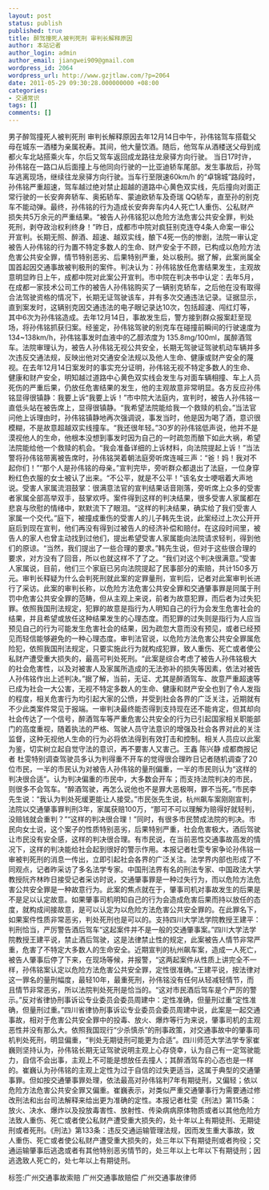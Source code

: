 ```yaml
---
layout: post
status: publish
published: true
title: 醉驾撞死人被判死刑 审判长解释原因
author: 本站记者
author_login: admin
author_email: jiangwei909@gmail.com
wordpress_id: 2064
wordpress_url: http://www.gzjtlaw.com/?p=2064
date: 2011-05-29 09:30:28.000000000 +08:00
categories:
- 交通常识
tags: []
comments: []
---
```

男子醉驾撞死人被判死刑 审判长解释原因去年12月14日中午，孙伟铭驾车搭载父母在城东一酒楼为亲属祝寿。其间，他大量饮酒。随后，他驾车从酒楼送父母到成都火车北站搭乘火车，尔后又驾车返回成龙路往龙泉驿方向行驶。 当日17时许，孙伟铭在一路口从后面撞上与他同向行驶的一比亚迪轿车尾部。发生事故后，孙驾车逃离现场，继续往龙泉驿方向行驶。当车行至限速60km&#47;h 的&ldquo;卓锦城&rdquo;路段时，孙伟铭严重超速，驾车越过绝对禁止超越的道路中心黄色双实线，先后撞向对面正常行驶的一长安奔奔轿车、奥拓轿车、蒙迪欧轿车及奇瑞 QQ轿车，直至孙的别克车不能动弹。最终，孙伟铭的行为造成长安奔奔车内4人死亡1人重伤、公私财产损失共5万余元的严重结果。&ldquo;被告人孙伟铭犯以危险方法危害公共安全罪，判处死刑，剥夺政治权利终身！&rdquo;昨日，成都市中院对疯狂别克连夺4条人命案一审公开宣判。长期无照、醉酒、超速、越双实线，酿下4死一伤的惨剧，法院一审认定被告人孙伟铭的行为置不特定多数人的生命、财产安全于不顾，已构成以危险方法危害公共安全罪，情节特别恶劣、后果特别严重，处以极刑。据了解，此案尚属全国首起因交通事故被判极刑的案件。判决认为：孙伟铭放任危害结果发生，主观故意明显昨日上午，成都中院对此案公开宣判。市中院在判决书中认定：去年5月，在成都一家技术公司工作的被告人孙伟铭购买了一辆别克轿车，之后他在没有取得合法驾驶资格的情况下，长期无证驾驶该车，并有多次交通违法记录。证据显示，直到案发时，这辆别克因交通违法的电子眼记录达10次，包括超速、闯红灯等，其中6次为孙伟铭造成。去年12月14日，事故发生后，警方接到群众报案赶至现场，将孙伟铭抓获归案。经鉴定，孙伟铭驾驶的别克车在碰撞前瞬间的行驶速度为134~138km&#47;h，孙伟铭事发时血液中的乙醇浓度为 135.8mg&#47;100ml，属醉酒驾车。法院审理认为，被告人孙伟铭无视公共安全，长期无驾驶证驾驶机动车辆并多次违反交通法规，反映出他对交通安全法规以及他人生命、健康或财产安全的蔑视。在去年12月14日案发时的事实充分证明，孙伟铭无视不特定多数人的生命、健康和财产安全，明知越过道路中心黄色双实线会发生与对面车辆相撞、车上人员死伤的严重后果，仍放任危害结果的发生，他的主观故意非常明显。各方反应孙伟铭显得很镇静：我要上诉&ldquo;我要上诉！&rdquo;市中院大法庭内，宣判时，被告人孙伟铭一直低头站在被告席上，显得很镇静。&ldquo;我希望法院能给我一个救赎的机会。&rdquo;当法官问他上诉理由时，孙伟铭镇静地再次强调说，事发当时，他是因为喝了酒，意识很模糊，不是故意超越双实线撞车。&ldquo;我还很年轻。&rdquo;30岁的孙伟铭低声说，他并不是漠视他人的生命，他根本没想到事发时因为自己的一时疏忽而酿下如此大祸，希望法院能给他一个救赎的机会。&ldquo;我会准备详细的上诉材料，向法院提起上诉！&rdquo;当法警将孙伟铭带离被告席时，孙伟铭哭着朝法庭旁听席连喊三声：&ldquo;爸！妈！我对不起你们！&rdquo;&ldquo;那个人是孙伟铭的母亲。&rdquo;宣判完毕，旁听群众都退出了法庭，一位身穿粉红色衣服的女士被认了出来。&ldquo;不公平，就是不公平！&rdquo;该名女士哽咽着大声地说。受害人家属流泪鼓掌：很满意法官的宣判结果话音刚落，旁听席上众多的受害者家属全部高举双手，鼓掌欢呼。案件得到这样的判决结果，很多受害人家属都在悲哀与欣慰的情绪中，默默流下了眼泪。&ldquo;这样的判决结果，确实给了我们受害人家属一个交代。&rdquo;庭下，被撞成重伤的受害人的儿子韩先生说，此案经过上次公开开庭后到现在宣判，他们再没有得到过被告人的经济补偿和赔付。在这段时间里，被告人的家人也曾主动找到过他们，提出希望受害人家属能向法院请求轻判，得到他们的原谅。&ldquo;当然，我们提出了一些合理的要求。&rdquo;韩先生说，但对于这些很合理的要求，对方没有了回音，所以也就这样不了了之。&ldquo;我们对这个判决很满意。&rdquo;受害人家属说，目前，他们三个家庭已另向法院提起了民事部分的索赔，共计150多万元。审判长释疑为什么会判死刑就此案的定罪量刑，宣判后，记者对此案审判长进行了采访。此案的审判长称，以危险方法危害公共安全罪和交通肇事罪是同属于刑罚中危害公共安全罪的范畴，但从主观上来说，前者为故意犯罪，而后者为过失犯罪。依照我国刑法规定，犯罪的故意是指行为人明知自己的行为会发生危害社会的结果，并且希望或放任这种结果发生的心理态度。而犯罪的过失则是指行为人应当预见自己的行为可能发生危害社会的结果，因为疏忽大意而没有预见，或者已经预见而轻信能够避免的一种心理态度。审判法官说，以危险方法危害公共安全罪属危险犯，依照我国刑法规定，只要实施此行为就构成犯罪，致人重伤、死亡或者使公私财产遭受重大损失的，最高可判处死刑。&ldquo;此案是综合考虑了被告人孙伟铭极大的社会危害性，以及对被害人及家属所造成的无法弥补的损失等因素，依法对被告人孙伟铭作出上述判决。&rdquo;据了解，当前，无证、尤其是醉酒驾车、故意严重超速等已成为社会一大公害，无视不特定多数人的生命、健康和财产安全也到了令人发指的程度，相关危害行为均引起大家的公愤，并受到社会各界的广泛关注，近期就有不少此类案件常见于报端。一审判决最终能否得到支持现在还不能肯定，但其却向社会传达了一个信号，醉酒驾车等严重危害公共安全的行为已引起国家相关职能部门的高度重视，随着执法的严格、驾驶人员守法意识的增强及社会各界对此的关注监督，这种无视他人生命的行为必将依法得到有效打击和控制。相关人员应以此案为鉴，切实树立起自觉守法的意识，再不要害人又害己。王鑫 陈兴静 成都商报记者 杜雯特别调查驾驶员多认为判得重不开车的觉得很合理昨日记者随机调查了20位市民，一半的市民认为对被告人孙伟铭的量刑偏重，一半的市民则认为&ldquo;这样的判决很合适&rdquo;。认为判决偏重的市民中，大多数会开车；而支持法院判决的市民，则很多不会驾车。&ldquo;醉酒驾驶，再怎么说他也不是罪大恶极啊，罪不当死。&rdquo;市民李先生说：&ldquo;我认为判处死缓更能让人接受。&rdquo;市民张先生说，杭州飙车案刚刚宣判，法院以交通肇事罪判刑3年，家属获赔100万，&ldquo;那可不可以理解为赔得好就轻判，没赔钱就会重判？&rdquo;&ldquo;这样的判决很合理！&rdquo;同时，有很多市民赞成法院的判决。市民向女士说，这个案子的性质特别恶劣，后果特别严重，社会危害极大，酒后驾驶让市民没有安全感，这样的判决很合理。有市民说，在当前恶性交通事故高发的情况下，这样的判决能给社会起到很好的警示作用。本报记者杜雯专家争论孙伟铭一审被判死刑的消息一传出，立即引起社会各界的广泛关注。法学界内部也形成了不同观点，记者昨采访了多名法学专家。中国刑法界有名的刑法专家、中国政法大学教授阮齐林昨日接受记者采访时说，交通肇事罪是一种过失行为，而以危险方法危害公共安全罪是一种故意行为。此案的焦点就在于，肇事司机对事故发生的后果是不是足以认定故意。如果肇事司机明知自己的行为会造成危害后果而持以放任的态度，就构成间接故意，是可以认定为以危险方法危害公共安全罪的。在此罪名下，如果案件性质非常恶劣，判处死刑也是可以的。支持四川大学法学院教授王建平：判刑恰当，严厉警告酒后驾车&ldquo;这起案件并不是一般的交通肇事案。&rdquo;四川大学法学院教授王建平说，禁止酒后驾驶，这是法律禁止性的规定，此案被告人情节非常严重，危害了不特定大多数人的生命安全。近期宣判的杭州飙车案，造成一人死亡，被告人肇事后停了下来，在现场等候，并报警，&ldquo;这两起案件从性质上讲完全不一样，孙伟铭案认定以危险方法危害公共安全罪，定性很准确。&rdquo;王建平说，按法律对这一罪名的量刑幅度，最轻10年，最重死刑，孙伟铭没有任何从轻减轻情节，而且情节非常恶劣，所以法院判处死刑是恰当的。&ldquo;这对市民酒后驾车是个严厉的警示。&rdquo;反对省律协刑事诉讼专业委员会委员周建中：定性准确，但量刑过重&ldquo;定性准确，但量刑过重。&rdquo;四川省律协刑事诉讼专业委员会委员周建中说，此案是一起交通事故，相对于危害公共安全罪中的投毒、放火、爆炸等行为来说，肇事司机的主观恶性并没有那么大。依照我国现行&ldquo;少杀慎杀&rdquo;的刑事政策，对交通事故中的肇事司机判处死刑，明显偏重，&ldquo;判处无期徒刑可能更为合适&rdquo;。四川师范大学法学专家崔巍则坚持认为，孙伟铭长期无证驾驶说明主观上心存侥幸，认为自己有一定驾驶能力，自信不会出事，主观上不可能是想放任去撞人；其醉酒驾车的心态也是一样的。崔巍认为孙伟铭的主观上定性为过于自信的过失更适当，这属于典型的交通肇事罪。但如按交通肇事罪处理，依法最高对孙伟铭判7年有期徒刑，又偏轻；依以危险方法危害公共安全罪又偏重。崔巍表示，对类似严重交通肇事行为需要通过修改刑法和出台司法解释来给出更为准确的定性。本报记者杜雯《刑法》第115条：放火、决水、爆炸以及投放毒害性、放射性、传染病病原体物质或者以其他危险方法致人重伤、死亡或者使公私财产遭受重大损失的，处十年以上有期徒刑、无期徒刑或者死刑。《刑法》第133条：违反交通运输管理法规，因而发生重大事故，致人重伤、死亡或者使公私财产遭受重大损失的，处三年以下有期徒刑或者拘役；交通运输肇事后逃逸或者有其他特别恶劣情节的，处三年以上七年以下有期徒刑；因逃逸致人死亡的，处七年以上有期徒刑。标签:广州交通事故索赔 广州交通事故赔偿 广州交通事故律师
